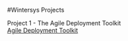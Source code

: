 #Wintersys Projects

Project 1  - The Agile Deployment Toolkit  
[Agile Deployment Toolkit](<Agile Deployment Toolkit/Tutorials/ADT.md>)

